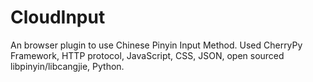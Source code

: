 # CloudInput
An browser plugin to use Chinese Pinyin Input Method.
Used CherryPy Framework, HTTP protocol, JavaScript, CSS, JSON, open sourced libpinyin/libcangjie, Python.
